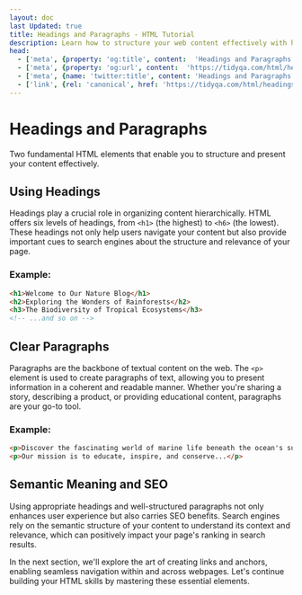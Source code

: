 ```yaml
---
layout: doc
last Updated: true
title: Headings and Paragraphs - HTML Tutorial
description: Learn how to structure your web content effectively with headings and paragraphs in our HTML tutorial. Discover the significance of semantic headings (<h1> to <h6>) for content organization and search engine optimization.
head:
  - ['meta', {property: 'og:title', content:  'Headings and Paragraphs - HTML Tutorial' }]
  - ['meta', {property: 'og:url', content:  'https://tidyqa.com/html/headings-and-paragraphs/' }] 
  - ['meta', {name: 'twitter:title', content: 'Headings and Paragraphs - HTML Tutorial'}]
  - ['link', {rel: 'canonical', href: 'https://tidyqa.com/html/headings-and-paragraphs/'}]
---
```


# Headings and Paragraphs

Two fundamental HTML elements that enable you to structure and present your content effectively.

## Using Headings

Headings play a crucial role in organizing content hierarchically. HTML offers six levels of headings, from `<h1>` (the highest) to `<h6>` (the lowest). These headings not only help users navigate your content but also provide important cues to search engines about the structure and relevance of your page.

### Example:

```html
<h1>Welcome to Our Nature Blog</h1>
<h2>Exploring the Wonders of Rainforests</h2>
<h3>The Biodiversity of Tropical Ecosystems</h3>
<!-- ...and so on -->
```

## Clear Paragraphs

Paragraphs are the backbone of textual content on the web. The `<p>` element is used to create paragraphs of text, allowing you to present information in a coherent and readable manner. Whether you're sharing a story, describing a product, or providing educational content, paragraphs are your go-to tool.

### Example:

```html
<p>Discover the fascinating world of marine life beneath the ocean's surface...</p>
<p>Our mission is to educate, inspire, and conserve...</p>
```

## Semantic Meaning and SEO

Using appropriate headings and well-structured paragraphs not only enhances user experience but also carries SEO benefits. Search engines rely on the semantic structure of your content to understand its context and relevance, which can positively impact your page's ranking in search results.

In the next section, we'll explore the art of creating links and anchors, enabling seamless navigation within and across webpages. Let's continue building your HTML skills by mastering these essential elements.